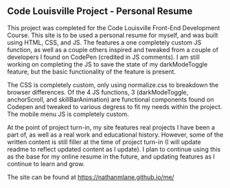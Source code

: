 <h2>Code Louisville Project - Personal Resume</h2>

This project was completed for the Code Louisville Front-End Development Course. This site is to be used a personal resume for myself, and was built using HTML, CSS, and JS. The features a one completely custom JS function, as well as a couple others inspired and tweaked from a couple of developers I found on CodePen (credited in JS comments). I am still working on completing the JS to save the state of my darkModeToggle feature, but the basic functionality of the feature is present. 

The CSS is completely custom, only using normalize.css to breakdown the browser differences. Of the 4 JS functions, 3 (darkModeToggle, anchorScroll, and skillBarAnimation) are functional components found on Codepen and tweaked to various degress to fit my needs within the project. The mobile menu JS is completely custom.

At the point of project turn-in, my site features real projects I have been a part of, as well as a real work and educational history. However, some of the written content is still filler at the time of project turn-in (I will update readme to reflect updated content as I update). I plan to continue using this as the base for my online resume in the future, and updating features as I continue to learn and grow.

The site can be found at <a href="https://nathanmlane.github.io/me/" target="blank">https://nathanmlane.github.io/me/</a>
